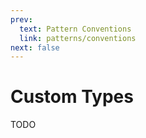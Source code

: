 ```yaml
---
prev:
  text: Pattern Conventions
  link: patterns/conventions
next: false
---
```


# Custom Types

TODO

<!-- In the case that you need to implement a custom type, this may indicate a current shortcoming of
`structured-outputs` and you're encouraged to
[file an issue](https://github.com/harrysolovay/structured-outputs/issues/new). That being said,
here's how you can create a custom type.

Let's create an `any` type (not intended to be used in production).

```ts twoslash
import { T } from "structured-outputs"
// ---cut---
const any: T.Ty<any, never, false> = T.Ty(
  () => ({
    type: "object",
    properties: {},
  }),
  false,
)
```

The arguments passed to `T.Ty` are as follows:

- A function that returns the type's JSON Schema. The `description` will be injected into the
  returned object.
- Whether the type can be used as a root type.

You could similarly create a functional pattern, which accepts arguments and uses them to form the
returned `Ty`. -->
